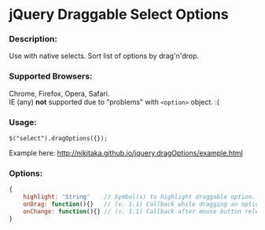 # jQuery Draggable Select Options

### Description:
Use with native selects. Sort list of options by drag'n'drop.

### Supported Browsers:
Chrome, Firefox, Opera, Safari.  
IE (any) **not** supported due to "problems" with `<option>` object. :(

### Usage:
`$("select").dragOptions({});`

Example here: http://nikitaka.github.io/jquery.dragOptions/example.html

### Options:
```javascript
{
    highlight: 'String'    // Symbol(s) to highlight draggable option.
    onDrag: function(){}   // (v. 1.1) Callback while dragging an option.
    onChange: function(){} // (v. 1.1) Callback after mouse button released.
}
```